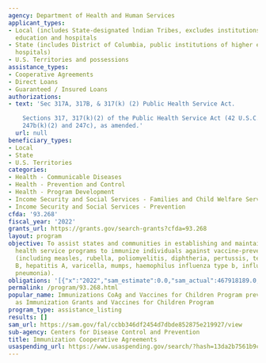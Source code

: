 ```yaml
---
agency: Department of Health and Human Services
applicant_types:
- Local (includes State-designated lndian Tribes, excludes institutions of higher
  education and hospitals
- State (includes District of Columbia, public institutions of higher education and
  hospitals)
- U.S. Territories and possessions
assistance_types:
- Cooperative Agreements
- Direct Loans
- Guaranteed / Insured Loans
authorizations:
- text: 'Sec 317A, 317B, & 317(k) (2) Public Health Service Act.

    Sections 317, 317(k)(2) of the Public Health Service Act (42 U.S.C. Sections 247b,
    247b(k)(2) and 247c), as amended.'
  url: null
beneficiary_types:
- Local
- State
- U.S. Territories
categories:
- Health - Communicable Diseases
- Health - Prevention and Control
- Health - Program Development
- Income Security and Social Services - Families and Child Welfare Services
- Income Security and Social Services - Prevention
cfda: '93.268'
fiscal_year: '2022'
grants_url: https://grants.gov/search-grants?cfda=93.268
layout: program
objective: To assist states and communities in establishing and maintaining preventive
  health service programs to immunize individuals against vaccine-preventable diseases
  (including measles, rubella, poliomyelitis, diphtheria, pertussis, tetanus, hepatitis
  B, hepatitis A, varicella, mumps, haemophilus influenza type b, influenza, and pneumococcal
  pneumonia).
obligations: '[{"x":"2022","sam_estimate":0.0,"sam_actual":467918189.0,"usa_spending_actual":446628262.78},{"x":"2023","sam_estimate":469319368.0,"sam_actual":0.0,"usa_spending_actual":634058615.86},{"x":"2024","sam_estimate":469319368.0,"sam_actual":0.0,"usa_spending_actual":455868302.01}]'
permalink: /program/93.268.html
popular_name: Immunizations CoAg and Vaccines for Children Program previously published
  as Immunization Grants and Vaccines for Children Program
program_type: assistance_listing
results: []
sam_url: https://sam.gov/fal/ccbb346df2454d7dbde852875e219927/view
sub-agency: Centers for Disease Control and Prevention
title: Immunization Cooperative Agreements
usaspending_url: https://www.usaspending.gov/search/?hash=13da2b7561b9c2de38128cdb8c5a4dec
---
```

